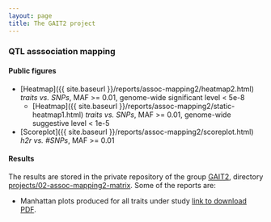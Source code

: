 ```yaml
---
layout: page
title: The GAIT2 project
---
```


<!--
<div class="navbar">
    <div class="navbar-inner">
        <ul class="nav">
            <li><a href="#assoc">QTL asssociation mapping</a></li>
        </ul>
    </div>
</div>
-->

### <a name="assoc"></a>QTL asssociation mapping

#### Public figures

* [Heatmap]({{ site.baseurl }}/reports/assoc-mapping2/heatmap2.html) _traits vs. SNPs_, MAF >= 0.01, genome-wide significant level < 5e-8
    * [Heatmap]({{ site.baseurl }}/reports/assoc-mapping2/static-heatmap1.html) _traits vs. SNPs_, MAF >= 0.01, genome-wide suggestive level < 1e-5 
* [Scoreplot]({{ site.baseurl }}/reports/assoc-mapping2/scoreplot.html) _h2r vs. #SNPs_, MAF >= 0.01

#### Results

The results are stored in the private repository of the group [GAIT2](https://github.com/ugcd/GAIT2),
directory [projects/02-assoc-mapping2-matrix](https://github.com/ugcd/GAIT2/tree/master/projects/02-assoc-mapping2-matrix).
Some of the reports are: 

* Manhattan plots produced for all traits under study [link to download PDF](https://github.com/ugcd/GAIT2/raw/master/projects/02-assoc-mapping2-matrix/output/assoc/manhattan.A.maf001.mapping2.gait2.matrix.pdf).


